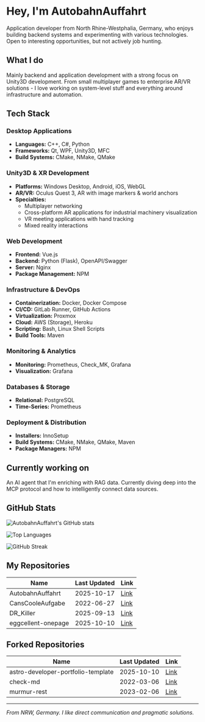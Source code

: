 # Hey, I'm AutobahnAuffahrt

Application developer from North Rhine-Westphalia, Germany, who enjoys building backend systems and experimenting with various technologies. Open to interesting opportunities, but not actively job hunting.

## What I do

Mainly backend and application development with a strong focus on Unity3D development. From small multiplayer games to enterprise AR/VR solutions - I love working on system-level stuff and everything around infrastructure and automation.

## Tech Stack

### Desktop Applications

- **Languages:** C++, C#, Python
- **Frameworks:** Qt, WPF, Unity3D, MFC
- **Build Systems:** CMake, NMake, QMake

### Unity3D & XR Development

- **Platforms:** Windows Desktop, Android, iOS, WebGL
- **AR/VR:** Oculus Quest 3, AR with image markers & world anchors
- **Specialties:** 
  - Multiplayer networking
  - Cross-platform AR applications for industrial machinery visualization
  - VR meeting applications with hand tracking
  - Mixed reality interactions

### Web Development

- **Frontend:** Vue.js
- **Backend:** Python (Flask), OpenAPI/Swagger
- **Server:** Nginx
- **Package Management:** NPM

### Infrastructure & DevOps

- **Containerization:** Docker, Docker Compose
- **CI/CD:** GitLab Runner, GitHub Actions
- **Virtualization:** Proxmox
- **Cloud:** AWS (Storage), Heroku
- **Scripting:** Bash, Linux Shell Scripts
- **Build Tools:** Maven

### Monitoring & Analytics

- **Monitoring:** Prometheus, Check_MK, Grafana
- **Visualization:** Grafana

### Databases & Storage

- **Relational:** PostgreSQL
- **Time-Series:** Prometheus

### Deployment & Distribution

- **Installers:** InnoSetup
- **Build Systems:** CMake, NMake, QMake, Maven
- **Package Managers:** NPM

## Currently working on

An AI agent that I'm enriching with RAG data. Currently diving deep into the MCP protocol and how to intelligently connect data sources.

## GitHub Stats

![AutobahnAuffahrt's GitHub stats](https://github-readme-stats.vercel.app/api?username=AutobahnAuffahrt&show_icons=true&theme=dark)

![Top Languages](https://github-readme-stats.vercel.app/api/top-langs/?username=AutobahnAuffahrt&layout=compact&theme=dark)

![GitHub Streak](https://github-readme-streak-stats.herokuapp.com/?user=AutobahnAuffahrt&theme=dark)

<!-- START REPO LIST -->

## My Repositories
| Name | Last Updated | Link |
|------|--------------|------|
| AutobahnAuffahrt | 2025-10-17 | [Link](https://github.com/AutobahnAuffahrt/AutobahnAuffahrt) |
| CansCooleAufgabe | 2022-06-27 | [Link](https://github.com/AutobahnAuffahrt/CansCooleAufgabe) |
| DR_Killer | 2025-09-13 | [Link](https://github.com/AutobahnAuffahrt/DR_Killer) |
| eggcellent-onepage | 2025-10-10 | [Link](https://github.com/AutobahnAuffahrt/eggcellent-onepage) |

## Forked Repositories
| Name | Last Updated | Link |
|------|--------------|------|
| astro-developer-portfolio-template | 2025-10-10 | [Link](https://github.com/AutobahnAuffahrt/astro-developer-portfolio-template) |
| check-md | 2022-03-06 | [Link](https://github.com/AutobahnAuffahrt/check-md) |
| murmur-rest | 2023-02-06 | [Link](https://github.com/AutobahnAuffahrt/murmur-rest) |

<!-- END REPO LIST -->

---

*From NRW, Germany. I like direct communication and pragmatic solutions.*